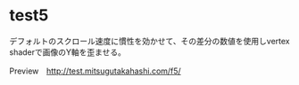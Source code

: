 # test5

デフォルトのスクロール速度に慣性を効かせて、その差分の数値を使用しvertex shaderで画像のY軸を歪ませる。

Preview　http://test.mitsugutakahashi.com/f5/
